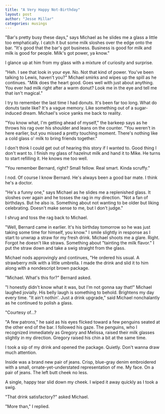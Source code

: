 ```yaml
---
title: "A Very Happy Not-Birthday"
layout: post
author: "Jesse Millar"
categories: musings
---
```


"Bar's pretty busy these days," says Michael as he slides me a glass a little too emphatically. I catch it but some milk sloshes over the edge onto the bar. "It's good that the bar's got business. Business is good for milk and milk is good for people. Milk's got power, ya know."

I glance up at him from my glass with a mixture of curiosity and surprise.

"Heh. I see that look in your eye. No. Not that kind of power. You've been talking to Lewis, haven't you?" Michael smirks and wipes up the spill as he continues. "Milk does the heart good. Goes well with just about anything. You ever had milk right after a warm donut? Look me in the eye and tell me that isn't magical."

I try to remember the last time I had donuts. It's been far too long. What do donuts taste like? It's a vague memory. Like something out of a sugar-induced dream. Michael's voice yanks me back to reality.

"You know what, I'm getting ahead of myself," the barkeep says as he throws his rag over his shoulder and leans on the counter. "You weren't in here earlier, but you missed a pretty touching moment. There's nothing like a cold glass o' milk to bring friends together."

I don't think I could get out of hearing this story if I wanted to. Good thing I don't want to. I finish my glass of hazelnut milk and hand it to Mike. He turns to start refilling it. He knows me too well.

"You remember Bernard, right? Small fellow. Real smart. Kinda scruffy."

I nod. Of course I know Bernard. He's always been a good bar mate. I think he's a doctor.

"He's a funny one," says Michael as he slides me a replenished glass. It sloshes over again and he tosses the rag in my direction. "Not a fan of birthdays. But he also is. Something about not wanting to be older but liking celebrating. Doesn't make sense to me, but I don't judge."

I shrug and toss the rag back to Michael.

"Well, Bernard came in earlier. It's his birthday tomorrow so he was just taking some time for himself, you know." I smile slightly in response as I start to unwrap a straw for my fresh drink. Michael shoots me a glare. Right. Forgot he doesn't like straws. Something about "tainting the milk flavor." I put the straw down and take a swig straight from the glass.

Michael nods approvingly and continues, "He ordered his usual. A strawberry milk with a little umbrella. I made the drink and slid it to him along with a nondescript brown package.

"Michael. What's this for?" Bernard asked.

"I honestly didn't know what it was, but I'm not gonna say that!" Michael laughed jovially. His belly laugh is something to behold. Brightens my day every time. "It ain't nothin'. Just a drink upgrade," said Michael nonchalantly as he continued to polish a glass.

"Courtesy of...?

"A few patrons," he said as his eyes flicked toward a few penguins seated at the other end of the bar. I followed his gaze. The penguins, who I recognized immediately as Gregory and Melissa, raised their milk glasses slightly in my direction. Gregory raised his chin a bit at the same time.

I took a sip of my drink and opened the package. Quietly. Don't wanna draw much attention.

Inside was a brand new pair of jeans. Crisp, blue-gray denim embroidered with a small, ornate-yet-understated representation of me. My face. On a pair of jeans. The left butt cheek no less.

A single, happy tear slid down my cheek. I wiped it away quickly as I took a swig.

"That drink satisfactory?" asked Michael.

"More than," I replied.
